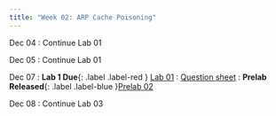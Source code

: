 ```yaml
---
title: "Week 02: ARP Cache Poisoning"
---
```


Dec 04
: Continue Lab 01

Dec 05
: Continue Lab 01

Dec 07
: **Lab 1 Due**{: .label .label-red } [Lab 01]({{site.baseurl}}/docs/labs/lab1)
  :  [Question sheet]({{site.baseurl}}/assets/labs/lab1.pdf)
: **Prelab Released**{: .label .label-blue }[Prelab 02]({{site.baseurl}}/docs/labs/prelab2)

Dec 08
: Continue Lab 03
